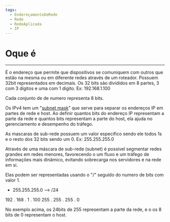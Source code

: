```yaml
---
tags:
  - EndereçamentoDeRede
  - Rede
  - RedeAplicada
  - IP
---
```

# Oque é
---

É o endereço que permite que dispositivos se comuniquem com outros que estão na mesma ou em diferente redes através de um roteador. Possuem 32bit representados em decimais. Os 32 bits são divididos em 8 partes, 3 com 3 dígitos e uma com 1 dígito. Ex: 192.168.1.100

Cada conjunto de de numero representa 8 bits.

Os IPv4 tem um "[subnet mask](https://nordvpn.com/pt-br/blog/mascara-de-sub-rede/)" que serve para separar os endereços IP em partes de rede e host. Ao definir quantos bits do endereço IP representam a parte da rede e quantos bits representam a parte do host, ela ajuda no gerenciamento e desempenho do tráfego. 

As mascaras de sub-rede possuem um valor específico sendo ele todos 1s e o resto dos 32 bits sendo um 0. Ex: 255.255.255.0

Através de uma máscara de sub-rede (subnet) é possível segmentar redes grandes em redes menores, favorecendo o um fluxo e um tráfego de informações mais dinâmico, evitando sobrecarga nos servidores e na rede em si.

Elas podem ser representadas usando o "/" seguido do numero de bits com valor 1. 
   - 255.255.255.0 --> /24 

192 . 168 .   1 . 100
255 . 255 . 255 . 0

No exemplo acima, os 24bits de 255 representam a parte da rede, e o os 8 bits de 0 representam o host.
